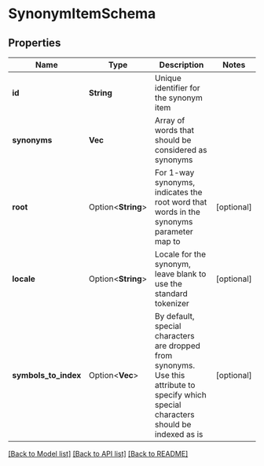 # SynonymItemSchema

## Properties

Name | Type | Description | Notes
------------ | ------------- | ------------- | -------------
**id** | **String** | Unique identifier for the synonym item | 
**synonyms** | **Vec<String>** | Array of words that should be considered as synonyms | 
**root** | Option<**String**> | For 1-way synonyms, indicates the root word that words in the synonyms parameter map to | [optional]
**locale** | Option<**String**> | Locale for the synonym, leave blank to use the standard tokenizer | [optional]
**symbols_to_index** | Option<**Vec<String>**> | By default, special characters are dropped from synonyms. Use this attribute to specify which special characters should be indexed as is | [optional]

[[Back to Model list]](../README.md#documentation-for-models) [[Back to API list]](../README.md#documentation-for-api-endpoints) [[Back to README]](../README.md)


